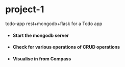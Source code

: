 # project-1
todo-app
rest+mongodb+flask for a Todo app
<ul>
<li><h4>Start the mongodb server</h4></li>
<li><h4>Check for various operations of CRUD operations<h4></li>
<li><h4>Visualise in from Compass</h4></li>
</ul>
